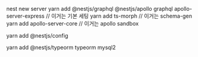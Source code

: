 nest new server
yarn add @nestjs/graphql @nestjs/apollo graphql apollo-server-express // 이거는 기본 세팅
yarn add ts-morph // 이거는 schema-gen
yarn add apollo-server-core // 이거는 apollo sandbox

yarn add @nestjs/config

yarn add @nestjs/typeorm typeorm mysql2
